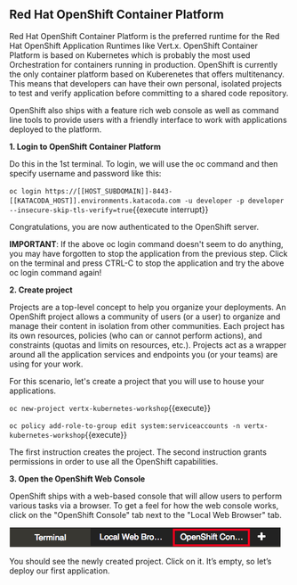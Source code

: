## Red Hat OpenShift Container Platform

Red Hat OpenShift Container Platform is the preferred runtime for the Red Hat OpenShift Application Runtimes like Vert.x. OpenShift Container Platform is based on Kubernetes which is probably the most used Orchestration for containers running in production. OpenShift is currently the only container platform based on Kuberenetes that offers multitenancy. This means that developers can have their own personal, isolated projects to test and verify application before committing to a shared code repository.

OpenShift also ships with a feature rich web console as well as command line tools to provide users with a friendly interface to work with applications deployed to the platform.

**1. Login to OpenShift Container Platform**

Do this in the 1st terminal. To login, we will use the oc command and then specify username and password like this:

`oc login https://[[HOST_SUBDOMAIN]]-8443-[[KATACODA_HOST]].environments.katacoda.com -u developer -p developer --insecure-skip-tls-verify=true`{{execute interrupt}}

Congratulations, you are now authenticated to the OpenShift server.

**IMPORTANT**: If the above oc login command doesn't seem to do anything, you may have forgotten to stop the application from the previous step. Click on the terminal and press CTRL-C to stop the application and try the above oc login command again!

**2. Create project**

Projects are a top-level concept to help you organize your deployments. An OpenShift project allows a community of users (or a user) to organize and manage their content in isolation from other communities. Each project has its own resources, policies (who can or cannot perform actions), and constraints (quotas and limits on resources, etc.). Projects act as a wrapper around all the application services and endpoints you (or your teams) are using for your work.

For this scenario, let's create a project that you will use to house your applications.

`oc new-project vertx-kubernetes-workshop`{{execute}}

`oc policy add-role-to-group edit system:serviceaccounts -n vertx-kubernetes-workshop`{{execute}}

The first instruction creates the project. The second instruction grants permissions in order to use all the OpenShift capabilities.

**3. Open the OpenShift Web Console**

OpenShift ships with a web-based console that will allow users to perform various tasks via a browser. To get a feel for how the web console works, click on the "OpenShift Console" tab next to the "Local Web Browser" tab.

![OpenShift Console Tab](../../assets/middleware/rhoar-getting-started-vertx/openshift-console-tab.png)

You should see the newly created project. Click on it. It’s empty, so let’s deploy our first application.
